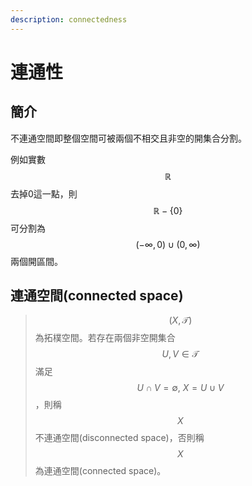 ```yaml
---
description: connectedness
---
```


# 連通性

## 簡介

不連通空間即整個空間可被兩個不相交且非空的開集合分割。

例如實數$$\mathbb{R}$$去掉0這一點，則$$\mathbb{R}-\{0\}$$可分割為$$(-\infty, 0) \cup (0, \infty)$$兩個開區間。

## 連通空間(connected space)

> $$(X, \mathcal{T})$$為拓樸空間。若存在兩個非空開集合$$U, V \in \mathcal{T}$$滿足$$U \cap V = \emptyset, ~ X=U \cup V$$，則稱$$X$$不連通空間(disconnected space)，否則稱$$X$$為連通空間(connected space)。



